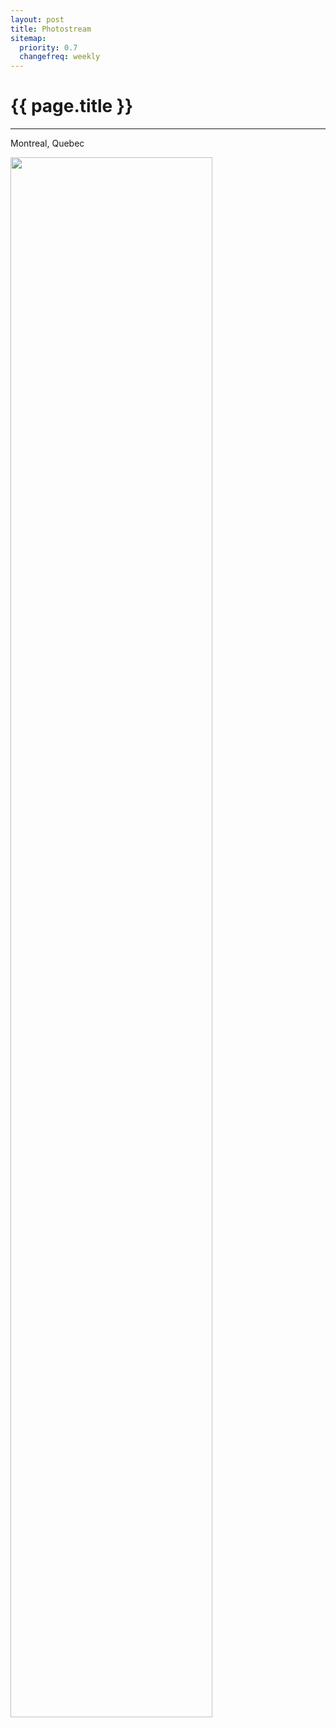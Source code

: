 ```yaml
---
layout: post
title: Photostream
sitemap:
  priority: 0.7
  changefreq: weekly
---
```


# {{ page.title }}
---------------------------------------

Montreal, Quebec

<p class="center">
  <a class="fancybox" href="{{site.url}}/images/2016-06/montreal.jpg"><img src="{{site.url}}/images/2016-01/montreal.jpg" width="80%"/></a>
</p>
